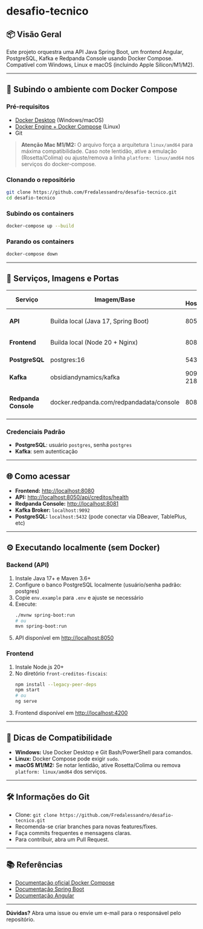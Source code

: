 # desafio-tecnico

## 📦 Visão Geral

Este projeto orquestra uma API Java Spring Boot, um frontend Angular, PostgreSQL, Kafka e Redpanda Console usando Docker Compose. Compatível com Windows, Linux e macOS (incluindo Apple Silicon/M1/M2).

---

## 🐳 Subindo o ambiente com Docker Compose

### Pré-requisitos

- [Docker Desktop](https://www.docker.com/products/docker-desktop) (Windows/macOS)
- [Docker Engine + Docker Compose](https://docs.docker.com/compose/install/) (Linux)
- Git

> **Atenção Mac M1/M2:**
> O arquivo força a arquitetura `linux/amd64` para máxima compatibilidade. Caso note lentidão, ative a emulação (Rosetta/Colima) ou ajuste/remova a linha `platform: linux/amd64` nos serviços do docker-compose.

### Clonando o repositório

```sh
git clone https://github.com/Fredalessandro/desafio-tecnico.git
cd desafio-tecnico
```

### Subindo os containers

```sh
docker-compose up --build
```

### Parando os containers

```sh
docker-compose down
```

---

## 🔎 Serviços, Imagens e Portas

| Serviço              | Imagem/Base                              | Porta Host:Container | Descrição                       |
| -------------------- | ---------------------------------------- | -------------------- | ------------------------------- |
| **API**              | Builda local (Java 17, Spring Boot)      | 8050:8050            | Backend REST principal          |
| **Frontend**         | Builda local (Node 20 + Nginx)           | 8080:80              | SPA Angular                     |
| **PostgreSQL**       | postgres:16                              | 5432:5432            | Banco de dados                  |
| **Kafka**            | obsidiandynamics/kafka                   | 9092:9092, 2181:2181 | Broker de eventos               |
| **Redpanda Console** | docker.redpanda.com/redpandadata/console | 8081:8080            | UI para monitorar tópicos Kafka |

### Credenciais Padrão

- **PostgreSQL**: usuário `postgres`, senha `postgres`
- **Kafka**: sem autenticação

---

## 🌐 Como acessar

- **Frontend:** [http://localhost:8080](http://localhost:8080)
- **API:** [http://localhost:8050/api/creditos/health](http://localhost:8050/api/creditos/health)
- **Redpanda Console:** [http://localhost:8081](http://localhost:8081)
- **Kafka Broker:** `localhost:9092`
- **PostgreSQL:** `localhost:5432` (pode conectar via DBeaver, TablePlus, etc)

---

## ⚙️ Executando localmente (sem Docker)

### Backend (API)

1. Instale Java 17+ e Maven 3.6+
2. Configure o banco PostgreSQL localmente (usuário/senha padrão: postgres)
3. Copie `env.example` para `.env` e ajuste se necessário
4. Execute:
   ```sh
   ./mvnw spring-boot:run
   # ou
   mvn spring-boot:run
   ```
5. API disponível em [http://localhost:8050](http://localhost:8050)

### Frontend

1. Instale Node.js 20+
2. No diretório `front-creditos-fiscais`:
   ```sh
   npm install --legacy-peer-deps
   npm start
   # ou
   ng serve
   ```
3. Frontend disponível em [http://localhost:4200](http://localhost:4200)

---

## 📝 Dicas de Compatibilidade

- **Windows:** Use Docker Desktop e Git Bash/PowerShell para comandos.
- **Linux:** Docker Compose pode exigir `sudo`.
- **macOS M1/M2:** Se notar lentidão, ative Rosetta/Colima ou remova `platform: linux/amd64` dos serviços.

---

## 🛠️ Informações do Git

- Clone: `git clone https://github.com/Fredalessandro/desafio-tecnico.git`
- Recomenda-se criar branches para novas features/fixes.
- Faça commits frequentes e mensagens claras.
- Para contribuir, abra um Pull Request.

---

## 📚 Referências

- [Documentação oficial Docker Compose](https://docs.docker.com/compose/)
- [Documentação Spring Boot](https://spring.io/projects/spring-boot)
- [Documentação Angular](https://angular.io/)

---

**Dúvidas?** Abra uma issue ou envie um e-mail para o responsável pelo repositório.
